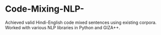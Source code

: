 # Code-Mixing-NLP-
Achieved valid Hindi-English code mixed sentences using existing corpora.
Worked with various NLP libraries in Python and GIZA++.
